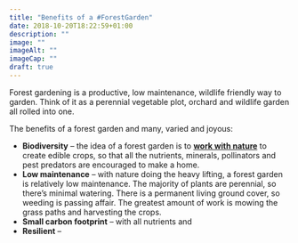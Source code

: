 ```yaml
---
title: "Benefits of a #ForestGarden"
date: 2018-10-20T18:22:59+01:00
description: ""
image: ""
imageAlt: ""
imageCap: ""
draft: true
---
```


Forest gardening is a productive, low maintenance, wildlife friendly way to garden. Think of it as a perennial vegetable plot, orchard and wildlife garden all rolled into one.

The benefits of a forest garden and many, varied and joyous:

* **Biodiversity** – the idea of a forest garden is to **[work with nature](https://www.agroforestry.co.uk/product/creating-a-forest-garden-2/)** to create edible crops, so that all the nutrients, minerals, pollinators and pest predators are encouraged to make a home.
* **Low maintenance** – with nature doing the heavy lifting, a forest garden is relatively low maintenance. The majority of plants are perennial, so there’s minimal watering. There is a permanent living ground cover, so weeding is passing affair. The greatest amount of work is mowing the grass paths and harvesting the crops.
* **Small carbon footprint** – with all nutrients and 
* **Resilient** – 

